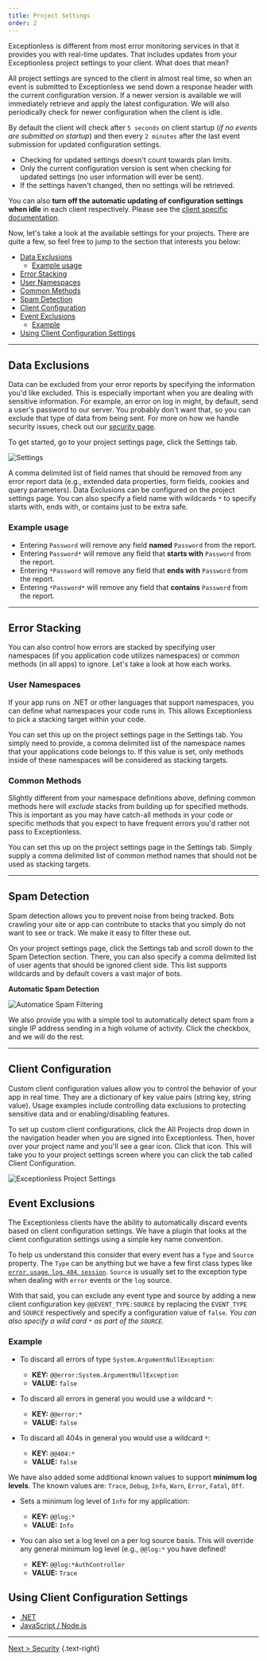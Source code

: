 ```yaml
---
title: Project Settings
order: 2
---
```


Exceptionless is different from most error monitoring services in that it provides you with real-time updates. That includes updates from your Exceptionless project settings to your client. What does that mean? 

All project settings are synced to the client in almost real time, so when an event is submitted to Exceptionless we send down a response header with the current configuration version. If a newer version is available we will immediately retrieve and apply the latest configuration. We will also periodically check for newer configuration when the client is idle.

By default the client will check after `5 seconds` on client startup (*if no events are submitted on startup*) and then every `2 minutes` after the last event submission for updated configuration settings.

- Checking for updated settings doesn't count towards plan limits.
- Only the current configuration version is sent when checking for updated settings (no user information will ever be sent).
- If the settings haven't changed, then no settings will be retrieved.

You can also **turn off the automatic updating of configuration settings when idle** in each client respectively. Please see the [client specific documentation](#clients).

Now, let's take a look at the available settings for your projects. There are quite a few, so feel free to jump to the section that interests you below: 

<!-- - [Clients](#clients) -->
- [Data Exclusions](#data-exclusions)
  - [Example usage](#example-usage)
- [Error Stacking](#error-stacking)
- [User Namespaces](#user-namespaces)
- [Common Methods](#common-methods)
- [Spam Detection](#spam-detection)
- [Client Configuration](#client-configuration)
- [Event Exclusions](#event-exclusions)
  - [Example](#example)
- [Using Client Configuration Settings](#using-client-configuration-settings)

---

<!-- ## Clients

Exceptionless has a robust API that can be used through any client interface, but as a convenience, we have provided two Exceptionless client wrappers—one for .NET and one for JavaScript.

Each client wrapper has its own guide to help you get started. Visit either one below. 

- [.NET](clients/dotnet/)
- [JavaScript / Node.js](clients/javascript/) -->

## Data Exclusions

Data can be excluded from your error reports by specifying the information you'd like excluded. This is especially important when you are dealing with sensitive information. For example, an error on log in might, by default, send a user's password to our server. You probably don't want that, so you can exclude that type of data from being sent. For more on how we handle security issues, check out our [security page](security).

To get started, go to your project settings page, click the Settings tab. 

![Settings](img/DataExclusions.png)

A comma delimited list of field names that should be removed from any error report data (e.g., extended data properties, form fields, cookies and query parameters). Data Exclusions can be configured on the project settings page. You can also specify a field name with wildcards `*` to specify starts with, ends with, or contains just to be extra safe.

### Example usage

- Entering `Password` will remove any field **named** `Password` from the report.
- Entering `Password*` will remove any field that **starts with** `Password` from the report.
- Entering `*Password` will remove any field that **ends with** `Password` from the report.
- Entering `*Password*` will remove any field that **contains** `Password` from the report.

---

## Error Stacking

You can also control how errors are stacked by specifying user namespaces (if you application code utilizes namespaces) or common methods (in all apps) to ignore. Let's take a look at how each works. 

### User Namespaces

If your app runs on .NET or other languages that support namespaces, you can define what namespaces your code runs in. This allows Exceptionless to pick a stacking target within your code. 

You can set this up on the project settings page in the Settings tab. You simply need to provide, a comma delimited list of the namespace names that your applications code belongs to. If this value is set, only methods inside of these namespaces will be considered as stacking targets.

### Common Methods

Slightly different from your namespace definitions above, defining common methods here will *exclude* stacks from building up for specified methods. This is important as you may have catch-all methods in your code or specific methods that you expect to have frequent errors you'd rather not pass to Exceptionless. 

You can set this up on the project settings page in the Settings tab. Simply supply a comma delimited list of common method names that should not be used as stacking targets. 

---

## Spam Detection

Spam detection allows you to prevent noise from being tracked. Bots crawling your site or app can contribute to stacks that you simply do not want to see or track. We make it easy to filter these out. 

On your project settings page, click the Settings tab and scroll down to the Spam Detection section. There, you can also specify a comma delimited list of user agents that should be ignored client side. This list supports wildcards and by default covers a vast major of bots. 

**Automatic Spam Detection**

![Automatice Spam Filtering](img/Spam_Detection.png)

We also provide you with a simple tool to automatically detect spam from a single IP address sending in a high volume of activity. Click the checkbox, and we will do the rest.

---

## Client Configuration

Custom client configuration values allow you to control the behavior of your app in real time. They are a dictionary of key value pairs (string key, string value). Usage examples include controlling data exclusions to protecting sensitive data and or enabling/disabling features. 

To set up custom client configurations, click the All Projects drop down in the navigation header when you are signed into Exceptionless. Then, hover over your project name and you'll see a gear icon. Click that icon. This will take you to your project settings screen where you can click the tab called Client Configuration.

![Exceptionless Project Settings](img/project-settings.png)

## Event Exclusions

The Exceptionless clients have the ability to automatically discard events based on client configuration settings. We have a plugin that looks at the client configuration settings using a simple key name convention.

To help us understand this consider that every event has a `Type` and `Source` property. The `Type` can be anything but we have a few first class types like [`error`, `usage`, `log`, `404`, `session`](https://github.com/exceptionless/Exceptionless/blob/master/src/Exceptionless.Core/Models/Event.cs#L92-L100). `Source` is usually set to the exception type when dealing with `error` events or the `log` source.

With that said, you can exclude any event type and source by adding a new client configuration key `@@EVENT_TYPE:SOURCE` by replacing the `EVENT_TYPE` and `SOURCE` respectively and specify a configuration value of `false`. _You can also specify a wild card `*` as part of the `SOURCE`._

### Example

- To discard all errors of type `System.ArgumentNullException`:
  - **KEY:** `@@error:System.ArgumentNullException`
  - **VALUE:** `false`

- To discard all errors in general you would use a wildcard `*`:
  - **KEY:** `@@error:*`
  - **VALUE:** `false`

- To discard all 404s in general you would use a wildcard `*`:
  - **KEY:** `@@404:*`
  - **VALUE:** `false`

We have also added some additional known values to support **minimum log levels**. The known values are: `Trace`, `Debug`, `Info`, `Warn`, `Error`, `Fatal`, `Off`.

- Sets a minimum log level of `Info` for my application:
  - **KEY:** `@@log:*`
  - **VALUE:** `Info`

- You can also set a log level on a per log source basis. This will override any general minimum log level (e.g., `@@log:*` you have defined!
  - **KEY:** `@@log:*AuthController`
  - **VALUE:** `Trace`

## Using Client Configuration Settings

- [.NET](clients/dotnet/client-configuration-values.md)
- [JavaScript / Node.js](clients/javascript/client-configuration-values.md)

---

[Next > Security](security) {.text-right}